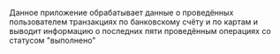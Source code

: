 Данное приложение обрабатывает данные о проведённых пользователем 
транзакциях по банковскому счёту и по картам и выводит информацию 
о последних пяти проведённым операциях со статусом "выполнено"